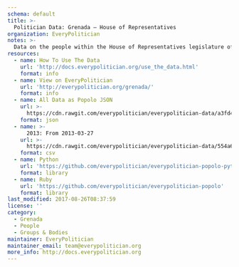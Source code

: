 ```yaml
---
schema: default
title: >-
  Politician Data: Grenada — House of Representatives
organization: EveryPolitician
notes: >-
  Data on the people within the House of Representatives legislature of Grenada.
resources:
  - name: How To Use The Data
    url: 'http://docs.everypolitician.org/use_the_data.html'
    format: info
  - name: View on EveryPolitician
    url: 'http://everypolitician.org/grenada/'
    format: info
  - name: All Data as Popolo JSON
    url: >-
      https://cdn.rawgit.com/everypolitician/everypolitician-data/a3fd4949b7b078ad2c1435314d17bc44dc500317/data/Grenada/House_of_Representatives/ep-popolo-v1.0.json
    format: json
  - name: >-
      2013: From 2013-03-27
    url: >-
      https://cdn.rawgit.com/everypolitician/everypolitician-data/554a6cb306153130ac5558e4c015471d63e57cb7/data/Grenada/House_of_Representatives/term-2013.csv
    format: csv
  - name: Python
    url: 'https://github.com/everypolitician/everypolitician-popolo-python'
    format: library
  - name: Ruby
    url: 'https://github.com/everypolitician/everypolitician-popolo'
    format: library
last_modified: 2017-08-26T08:37:59
license: ''
category:
  - Grenada
  - People
  - Groups & Bodies
maintainer: EveryPolitician
maintainer_email: team@everypolitician.org
more_info: http://docs.everypolitician.org
---
```

